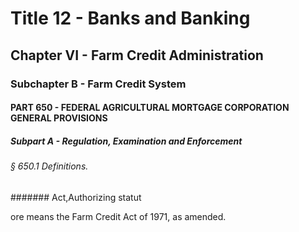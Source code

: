 
# Title 12 - Banks and Banking
## Chapter VI - Farm Credit Administration
### Subchapter B - Farm Credit System
#### PART 650 - FEDERAL AGRICULTURAL MORTGAGE CORPORATION GENERAL PROVISIONS
##### Subpart A - Regulation, Examination and Enforcement
###### § 650.1 Definitions.
####### Act,Authorizing statut

ore means the Farm Credit Act of 1971, as amended.
